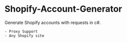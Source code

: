 # Shopify-Account-Generator

Generate Shopify accounts with requests in c#.

	- Proxy Support
	- Any Shopify site
